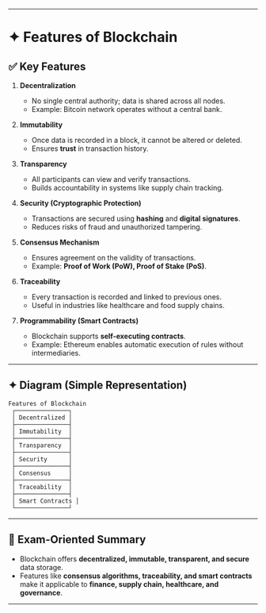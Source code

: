 

---

# ✦ Features of Blockchain

## ✅ Key Features

1. **Decentralization**

   * No single central authority; data is shared across all nodes.
   * Example: Bitcoin network operates without a central bank.

2. **Immutability**

   * Once data is recorded in a block, it cannot be altered or deleted.
   * Ensures **trust** in transaction history.

3. **Transparency**

   * All participants can view and verify transactions.
   * Builds accountability in systems like supply chain tracking.

4. **Security (Cryptographic Protection)**

   * Transactions are secured using **hashing** and **digital signatures**.
   * Reduces risks of fraud and unauthorized tampering.

5. **Consensus Mechanism**

   * Ensures agreement on the validity of transactions.
   * Example: **Proof of Work (PoW), Proof of Stake (PoS)**.

6. **Traceability**

   * Every transaction is recorded and linked to previous ones.
   * Useful in industries like healthcare and food supply chains.

7. **Programmability (Smart Contracts)**

   * Blockchain supports **self-executing contracts**.
   * Example: Ethereum enables automatic execution of rules without intermediaries.

---

## ✦ Diagram (Simple Representation)

```
Features of Blockchain
 ┌───────────────┐
 │ Decentralized │
 ├───────────────┤
 │ Immutability  │
 ├───────────────┤
 │ Transparency  │
 ├───────────────┤
 │ Security      │
 ├───────────────┤
 │ Consensus     │
 ├───────────────┤
 │ Traceability  │
 ├───────────────┤
 │ Smart Contracts │
 └───────────────┘
```

---

## 📌 Exam-Oriented Summary

* Blockchain offers **decentralized, immutable, transparent, and secure** data storage.
* Features like **consensus algorithms, traceability, and smart contracts** make it applicable to **finance, supply chain, healthcare, and governance**.

---
